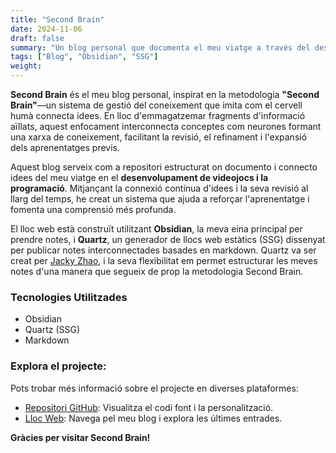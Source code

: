```yaml
---
title: "Second Brain"
date: 2024-11-06
draft: false
summary: "Un blog personal que documenta el meu viatge a través del desenvolupament de videojocs i la programació."
tags: ["Blog", "Obsidian", "SSG"]
weight:
---
```


**Second Brain** és el meu blog personal, inspirat en la metodologia **"Second Brain"**—un sistema de gestió del coneixement que imita com el cervell humà connecta idees. En lloc d'emmagatzemar fragments d'informació aïllats, aquest enfocament interconnecta conceptes com neurones formant una xarxa de coneixement, facilitant la revisió, el refinament i l'expansió dels aprenentatges previs.

Aquest blog serveix com a repositori estructurat on documento i connecto idees del meu viatge en el **desenvolupament de videojocs i la programació**. Mitjançant la connexió contínua d'idees i la seva revisió al llarg del temps, he creat un sistema que ajuda a reforçar l'aprenentatge i fomenta una comprensió més profunda.

El lloc web està construït utilitzant **Obsidian**, la meva eina principal per prendre notes, i **Quartz**, un generador de llocs web estàtics (SSG) dissenyat per publicar notes interconnectades basades en markdown. Quartz va ser creat per [Jacky Zhao](https://quartz.jzhao.xyz/), i la seva flexibilitat em permet estructurar les meves notes d'una manera que segueix de prop la metodologia Second Brain.

### Tecnologies Utilitzades

- Obsidian
- Quartz (SSG)
- Markdown

### Explora el projecte:

Pots trobar més informació sobre el projecte en diverses plataformes:

- [Repositori GitHub](https://github.com/mdoradom/SecondBrain): Visualitza el codi font i la personalització.
- [Lloc Web](https://secondbrain.mdoradom.com/): Navega pel meu blog i explora les últimes entrades.

**Gràcies per visitar Second Brain!**
